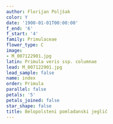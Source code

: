 ```yaml
---
author: Florijan Poljšak
color: Y
date: '1900-01-01T00:00:00'
f_end: '6'
f_start: '4'
family: Primulaceae
flower_type: C
image:
- M_007122901.jpg
latin: Primula veris ssp. columnae
lead: M_007122901.jpg
lead_sample: false
name: index
order: Primula
parallel: false
petals: '5'
petals_joined: false
star_shape: false
title: Belopolsteni pomladanski jeglič
---
```


